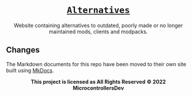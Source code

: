 <div align="center">

# [`Alternatives`](https://microcontrollersdev.github.io/Alternatives/)
Website containing alternatives to outdated,
poorly made or no longer maintained mods, clients
and modpacks.

</div>

## Changes
The Markdown documents for this repo
have been moved to their own site
built using [MkDocs](https://www.mkdocs.org/).

<div align="center">

**This project is licensed as All Rights Reserved**
**&copy; 2022 MicrocontrollersDev**

</div>
